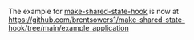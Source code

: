 The example for [make-shared-state-hook](https://github.com/brentsowers1/make-shared-state-hook/) is now at https://github.com/brentsowers1/make-shared-state-hook/tree/main/example_application
